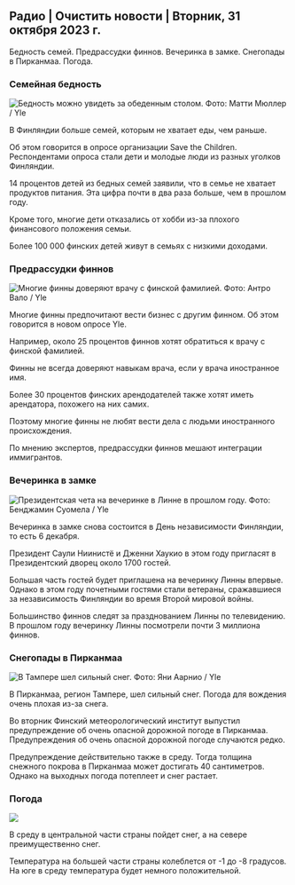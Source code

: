 ## Радио \| Очистить новости \| Вторник, 31 октября 2023 г.

Бедность семей. Предрассудки финнов. Вечеринка в замке. Снегопады в Пирканмаа. Погода.

### Семейная бедность

![Бедность можно увидеть за обеденным столом. Фото: Матти Мюллер / Yle](https://images.cdn.yle.fi/image/upload/c_crop,h_1080,w_1919,x_0,y_0/ar_1.7777777777777777,c_fill,g_faces,h_675,w_1200/dpr_1.0/q_auto:eco/f_auto/fl_lossy/v1674642954/39-106372263d105c885d6a)

В Финляндии больше семей, которым не хватает еды, чем раньше.

Об этом говорится в опросе организации Save the Children. Респондентами опроса стали дети и молодые люди из разных уголков Финляндии.

14 процентов детей из бедных семей заявили, что в семье не хватает продуктов питания. Эта цифра почти в два раза больше, чем в прошлом году.

Кроме того, многие дети отказались от хобби из-за плохого финансового положения семьи.

Более 100 000 финских детей живут в семьях с низкими доходами.

### Предрассудки финнов

![Многие финны доверяют врачу с финской фамилией. Фото: Антро Вало / Yle](https://images.cdn.yle.fi/image/upload/c_crop,h_3179,w_5653,x_0,y_83/ar_1.7777777777777777,c_fill,g_faces,h_675,w_1200/dpr_1.0/q_auto:eco/f_auto/fl_lossy/v1697116975/39-11855466527f10854aec)

Многие финны предпочитают вести бизнес с другим финном. Об этом говорится в новом опросе Yle.

Например, около 25 процентов финнов хотят обратиться к врачу с финской фамилией.

Финны не всегда доверяют навыкам врача, если у врача иностранное имя.

Более 30 процентов финских арендодателей также хотят иметь арендатора, похожего на них самих.

Поэтому многие финны не любят вести дела с людьми иностранного происхождения.

По мнению экспертов, предрассудки финнов мешают интеграции иммигрантов.

### Вечеринка в замке

![Президентская чета на вечеринке в Линне в прошлом году. Фото: Бенджамин Суомела / Yle](https://images.cdn.yle.fi/image/upload/c_crop,h_1674,w_2976,x_0,y_24/ar_1.7777777777777777,c_fill,g_faces,h_675,w_1200/dpr_1.0/q_auto:eco/f_auto/fl_lossy/v1670345033/39-1044359638f710a6e724)

Вечеринка в замке снова состоится в День независимости Финляндии, то есть 6 декабря.

Президент Саули Ниинистё и Дженни Хаукио в этом году пригласят в Президентский дворец около 1700 гостей.

Большая часть гостей будет приглашена на вечеринку Линны впервые. Однако в этом году почетными гостями стали ветераны, сражавшиеся за независимость Финляндии во время Второй мировой войны.

Большинство финнов следят за празднованием Линны по телевидению. В прошлом году вечеринку Линны посмотрели почти 3 миллиона финнов.

### Снегопады в Пирканмаа

![В Тампере шел сильный снег. Фото: Яни Аарнио / Yle](https://images.cdn.yle.fi/image/upload/c_crop,h_3375,w_6000,x_0,y_331/ar_1.7777777777777777,c_fill,g_faces,h_675,w_1200/dpr_1.0/q_auto:eco/f_auto/fl_lossy/v1698736404/39-11934306540799d9879d)

В Пирканмаа, регион Тампере, шел сильный снег. Погода для вождения очень плохая из-за снега.

Во вторник Финский метеорологический институт выпустил предупреждение об очень опасной дорожной погоде в Пирканмаа. Предупреждения об очень опасной дорожной погоде случаются редко.

Предупреждение действительно также в среду. Тогда толщина снежного покрова в Пирканмаа может достигать 40 сантиметров. Однако на выходных погода потеплеет и снег растает.

### Погода

![](https://images.cdn.yle.fi/image/upload/c_crop,h_1080,w_1919,x_0,y_0/ar_1.7777777777777777,c_fill,g_faces,h_675,w_1200/dpr_1.0/q_auto:eco/f_auto/fl_lossy/v1698767793/39-11940016541239893d2b)

В среду в центральной части страны пойдет снег, а на севере преимущественно снег.

Температура на большей части страны колеблется от -1 до -8 градусов. На юге в среду температура будет немного положительной.